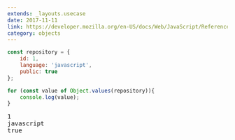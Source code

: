 ```yaml
---
extends: _layouts.usecase
date: 2017-11-11
link: https://developer.mozilla.org/en-US/docs/Web/JavaScript/Reference/Global_objects/Object/values
category: objects
---
```



```javascript
const repository = {
    id: 1,
    language: 'javascript',
    public: true
};

for (const value of Object.values(repository)){
    console.log(value);
}
```
<pre class="output">
1
javascript
true
</pre>

